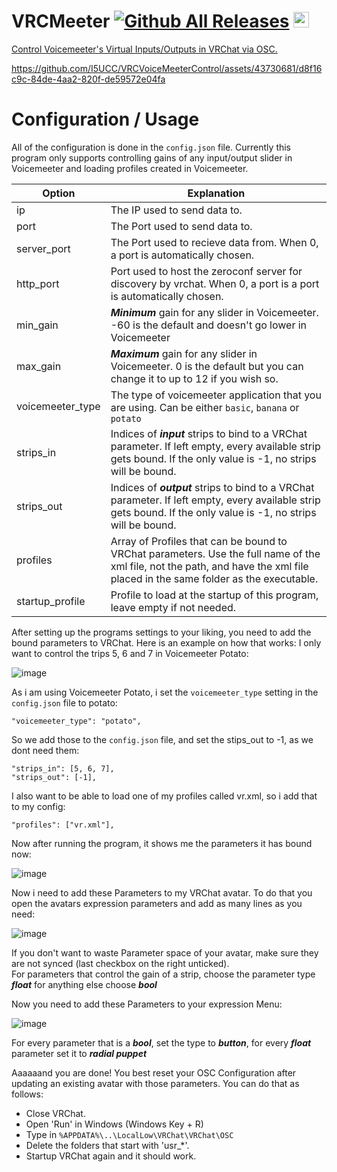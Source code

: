 # VRCMeeter [![Github All Releases](https://img.shields.io/github/downloads/i5ucc/VRCMeeter/total.svg)](https://github.com/I5UCC/VRCMeeter/releases/latest) <a href='https://ko-fi.com/i5ucc' target='_blank'><img height='35' style='border:0px;height:25px;' src='https://az743702.vo.msecnd.net/cdn/kofi3.png?v=0' border='0' alt='Buy Me a Coffee at ko-fi.com' />

Control Voicemeeter's Virtual Inputs/Outputs in VRChat via OSC. 

https://github.com/I5UCC/VRCVoiceMeeterControl/assets/43730681/d8f16c9c-84de-4aa2-820f-de59572e04fa

# Configuration / Usage

All of the configuration is done in the `config.json` file.
Currently this program only supports controlling gains of any input/output slider in Voicemeeter and loading profiles created in Voicemeeter.

| Option | Explanation |
| ------ | ----------- |
| ip | The IP used to send data to. |
| port | The Port used to send data to. |
| server_port | The Port used to recieve data from. When 0, a port is automatically chosen. |
| http_port | Port used to host the zeroconf server for discovery by vrchat. When 0, a port is a port is automatically chosen. |
| min_gain | ***Minimum*** gain for any slider in Voicemeeter. -60 is the default and doesn't go lower in Voicemeeter |
| max_gain | ***Maximum*** gain for any slider in Voicemeeter. 0 is the default but you can change it to up to 12 if you wish so. |
| voicemeeter_type | The type of voicemeeter application that you are using. Can be either `basic`, `banana` or `potato` |
| strips_in | Indices of ***input*** strips to bind to a VRChat parameter. If left empty, every available strip gets bound. If the only value is -1, no strips will be bound. |
| strips_out | Indices of ***output*** strips to bind to a VRChat parameter. If left empty, every available strip gets bound. If the only value is -1, no strips will be bound. |
| profiles | Array of Profiles that can be bound to VRChat parameters. Use the full name of the xml file, not the path, and have the xml file placed in the same folder as the executable. |
| startup_profile | Profile to load at the startup of this program, leave empty if not needed. |

After setting up the programs settings to your liking, you need to add the bound parameters to VRChat. Here is an example on how that works:
I only want to control the trips 5, 6 and 7 in Voicemeeter Potato:

![image](https://github.com/I5UCC/VRCMeeter/assets/43730681/47da8ace-ade1-42e0-ac98-54ff8b343d2e)

As i am using Voicemeeter Potato, i set the `voicemeeter_type` setting in the `config.json` file to potato:

`"voicemeeter_type": "potato",`

So we add those to the `config.json` file, and set the stips_out to -1, as we dont need them:

```
"strips_in": [5, 6, 7],
"strips_out": [-1],
```

I also want to be able to load one of my profiles called vr.xml, so i add that to my config:

`"profiles": ["vr.xml"],`

Now after running the program, it shows me the parameters it has bound now:

![image](https://github.com/I5UCC/VRCMeeter/assets/43730681/bfc8479a-507b-4ddc-8dc8-1324c001b7f0)

Now i need to add these Parameters to my VRChat avatar. To do that you open the avatars expression parameters and add as many lines as you need:

![image](https://github.com/I5UCC/VRCMeeter/assets/43730681/ffe05722-8763-426a-9482-a2ac45ef9ff2)

If you don't want to waste Parameter space of your avatar, make sure they are not synced (last checkbox on the right unticked). <br>
For parameters that control the gain of a strip, choose the parameter type ***float*** for anything else choose ***bool***

Now you need to add these Parameters to your expression Menu:

![image](https://github.com/I5UCC/VRCMeeter/assets/43730681/71fe16ab-38eb-43bb-aa4e-935e1affa6cb)

For every parameter that is a ***bool***, set the type to ***button***, for every ***float*** parameter set it to ***radial puppet*** 

Aaaaaand you are done! You best reset your OSC Configuration after updating an existing avatar with those parameters. You can do that as follows:
- Close VRChat.
- Open 'Run' in Windows (Windows Key + R)
- Type in `%APPDATA%\..\LocalLow\VRChat\VRChat\OSC`
- Delete the folders that start with 'usr_*'.
- Startup VRChat again and it should work.
